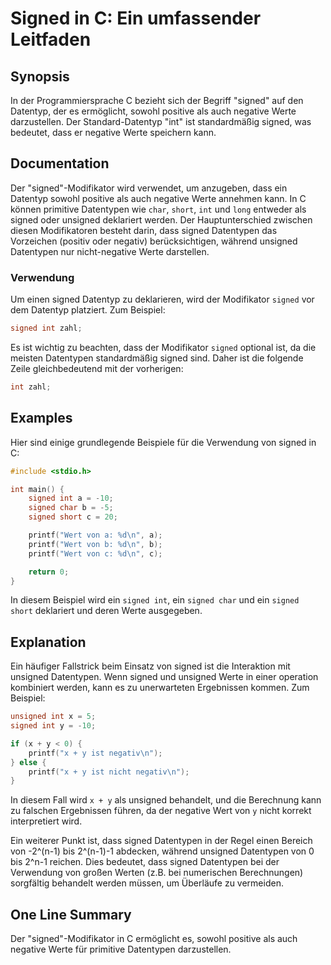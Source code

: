 <!--
Meta Description: # Signed in C: Ein umfassender Leitfaden ## Synopsis In der Programmiersprache C bezieht sich der Begriff "signed" auf den Datentyp, der es ermöglicht...
Meta Keywords: signed, der, int, datentypen, von
-->

# Signed in C: Ein umfassender Leitfaden

## Synopsis
In der Programmiersprache C bezieht sich der Begriff "signed" auf den Datentyp, der es ermöglicht, sowohl positive als auch negative Werte darzustellen. Der Standard-Datentyp "int" ist standardmäßig signed, was bedeutet, dass er negative Werte speichern kann.

## Documentation
Der "signed"-Modifikator wird verwendet, um anzugeben, dass ein Datentyp sowohl positive als auch negative Werte annehmen kann. In C können primitive Datentypen wie `char`, `short`, `int` und `long` entweder als signed oder unsigned deklariert werden. Der Hauptunterschied zwischen diesen Modifikatoren besteht darin, dass signed Datentypen das Vorzeichen (positiv oder negativ) berücksichtigen, während unsigned Datentypen nur nicht-negative Werte darstellen.

### Verwendung
Um einen signed Datentyp zu deklarieren, wird der Modifikator `signed` vor dem Datentyp platziert. Zum Beispiel:

```c
signed int zahl;
```

Es ist wichtig zu beachten, dass der Modifikator `signed` optional ist, da die meisten Datentypen standardmäßig signed sind. Daher ist die folgende Zeile gleichbedeutend mit der vorherigen:

```c
int zahl;
```

## Examples
Hier sind einige grundlegende Beispiele für die Verwendung von signed in C:

```c
#include <stdio.h>

int main() {
    signed int a = -10;
    signed char b = -5;
    signed short c = 20;

    printf("Wert von a: %d\n", a);
    printf("Wert von b: %d\n", b);
    printf("Wert von c: %d\n", c);

    return 0;
}
```

In diesem Beispiel wird ein `signed int`, ein `signed char` und ein `signed short` deklariert und deren Werte ausgegeben.

## Explanation
Ein häufiger Fallstrick beim Einsatz von signed ist die Interaktion mit unsigned Datentypen. Wenn signed und unsigned Werte in einer operation kombiniert werden, kann es zu unerwarteten Ergebnissen kommen. Zum Beispiel:

```c
unsigned int x = 5;
signed int y = -10;

if (x + y < 0) {
    printf("x + y ist negativ\n");
} else {
    printf("x + y ist nicht negativ\n");
}
```

In diesem Fall wird `x + y` als unsigned behandelt, und die Berechnung kann zu falschen Ergebnissen führen, da der negative Wert von `y` nicht korrekt interpretiert wird.

Ein weiterer Punkt ist, dass signed Datentypen in der Regel einen Bereich von -2^(n-1) bis 2^(n-1)-1 abdecken, während unsigned Datentypen von 0 bis 2^n-1 reichen. Dies bedeutet, dass signed Datentypen bei der Verwendung von großen Werten (z.B. bei numerischen Berechnungen) sorgfältig behandelt werden müssen, um Überläufe zu vermeiden.

## One Line Summary
Der "signed"-Modifikator in C ermöglicht es, sowohl positive als auch negative Werte für primitive Datentypen darzustellen.